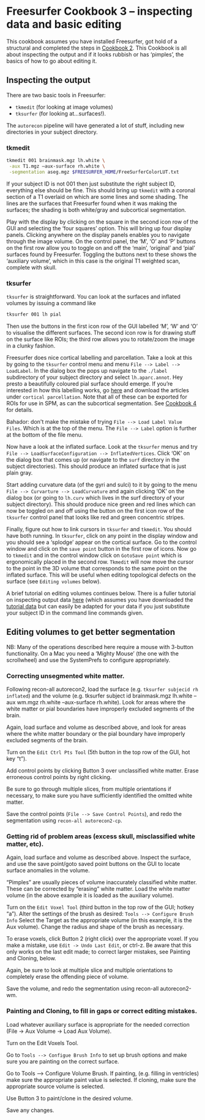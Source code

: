 
# Freesurfer Cookbook 3 – inspecting data and basic editing

This cookbook assumes you have installed Freesurfer, got hold of a structural and completed the steps in [Cookbook 2](Cookbook_2.md). This Cookbook is all about inspecting the output and if it looks rubbish or has ‘pimples’, the basics of how to go about editing it.

## Inspecting the output

There are two basic tools in Freesurfer:
-   `tkmedit` (for looking at image volumes)
-   `tksurfer` (for looking at…surfaces!).

The `autorecon` pipeline will have generated a lot of stuff, including new directories in your subject directory.

### tkmedit

```bash
tkmedit 001 brainmask.mgz lh.white \
 -aux T1.mgz –aux-surface rh.white \
 -segmentation aseg.mgz $FREESURFER_HOME/FreeSurferColorLUT.txt
```

If your subject ID is not 001 then just substitute the right subject ID, everything else should be fine. This should bring up `tkmedit` with a coronal section of a T1 overlaid on which are some lines and some shading. The lines are the surfaces that Freesurfer found when it was making the surfaces; the shading is both white/gray and subcortical segmentation.

Play with the display by clicking on the square in the second icon row of the GUI and selecting the ‘four squares’ option. This will bring up four display panels. Clicking anywhere on the display panels enables you to navigate through the image volume. On the control panel, the ‘M’, ‘O’ and ‘P’ buttons on the first row allow you to toggle on and off the ‘main’, ‘original’ and ‘pial’ surfaces found by Freesurfer. Toggling the buttons next to these shows the ‘auxiliary volume’, which in this case is the original T1 weighted scan, complete with skull.

### tksurfer

`tksurfer` is straightforward. You can look at the surfaces and inflated volumes by issuing a command like

```bash
tksurfer 001 lh pial
```

Then use the buttons in the first icon row of the GUI labelled ‘M’, ‘W’ and ‘O’ to visualise the different surfaces. The second icon row is for drawing stuff on the surface like ROIs; the third row allows you to rotate/zoom the image in a clunky fashion.

Freesurfer does nice cortical labelling and parcellation. Take a look at this by going to the `tksurfer` control menu and menu `File --> Label --> LoadLabel`. In the dialog box the pops up navigate to the `./label` subdirectory of your subject directory and select `lh.aparc.annot`. Hey presto a beautifully coloured pial surface should emerge. If you’re interested in how this labelling works, go [here](http://surfer.nmr.mgh.harvard.edu/fswiki/Articles) and download the articles under `cortical parcellation`. Note that all of these can be exported for ROIs for use in SPM, as can the subcortical segmentation. See [Cookbook 4](Cookbook_4.md) for details.

Bahador: don't make the mistake of trying `File --> Load Label Value Files`. Which is at the top of the menu. The `File --> Label` option is further at the bottom of the file menu.

Now have a look at the inflated surface. Look at the `tksurfer` menus and try `File --> LoadSurfaceConfiguration --> InflatedVertices`. Click ‘OK’ on the dialog box that comes up (or navigate to the `surf` directory in the subject directories). This should produce an inflated surface that is just plain gray.

Start adding curvature data (of the gyri and sulci) to it by going to the menu `File --> Curvarture --> LoadCurvature` and again clicking ‘OK’ on the dialog box (or going to `lh.curv` which lives in the surf directory of your subject directory). This should produce nice green and red lines which can now be toggled on and off using the button on the first icon row of the `tksurfer` control panel that looks like red and green concentric stripes.

Finally, figure out how to link cursors in `tksurfer` and `tkmedit`. You should have both running. In `tksurfer`, click on any point in the display window and you should see a ‘splodge’ appear on the cortical surface. Go to the control window and click on the `save point` button in the first row of icons. Now go to `tkmedit` and in the control window click on `GotoSave point` which is ergonomically placed in the second row. `Tkmedit` will now move the cursor to the point in the 3D volume that corresponds to the same point on the inflated surface. This will be useful when editing topological defects on the surface (see `Editing volumes` below).

A brief tutorial on editing volumes continues below. There is a fuller tutorial on inspecting output data [here](http://surfer.nmr.mgh.harvard.edu/fswiki/FsTutorial/TroubleshootingData) (which assumes you have downloaded the [tutorial data](http://surfer.nmr.mgh.harvard.edu/fswiki/FsTutorial/Data") but can easily be adapted for your data if you just substitute your subject ID in the command line commands given.

## Editing volumes to get better segmentation

NB: Many of the operations described here require a mouse with 3-button functionality. On a Mac you need a ‘Mighty Mouse’ (the one with the scrollwheel) and use the SystemPrefs to configure appropriately.

### Correcting unsegmented white matter.

Following recon-all autorecon2, load the surface (e.g. `tksurfer subjecid rh inflated`) and the volume (e.g. tksurfer subject id brainmask.mgz lh.white –aux wm.mgz rh.white –aux-surface rh.white). Look for areas where the white matter or pial boundaries have improperly excluded segments of the brain.

Again, load surface and volume as described above, and look for areas where the white matter boundary or the pial boundary have improperly excluded segments of the brain.

Turn on the `Edit Ctrl Pts Tool` (5th button in the top row of the GUI, hot key “t”).

Add control points by clicking Button 3 over unclassified white matter. Erase erroneous control points by right clicking.

Be sure to go through multiple slices, from multiple orientations if necessary, to make sure you have sufficiently identified the omitted white matter.

Save the control points (`File --> Save Control Points`), and redo the segmentation using `recon-all autorecon2-cp`.

### Getting rid of problem areas (excess skull, misclassified white matter, etc).

Again, load surface and volume as described above. Inspect the surface, and use the save point/goto saved point buttons on the GUI to locate surface anomalies in the volume.

“Pimples” are usually pieces of volume inaccurately classified white matter. These can be corrected by “erasing” white matter. Load the white matter volume (in the above example it is loaded as the auxiliary volume).

Turn on the `Edit Voxel Tool` (third button in the top row of the GUI; hotkey “a”). Alter the settings of the brush as desired:
`Tools --> Configure Brush Info`
Select the Target as the appropriate volume (in this example, it is the Aux volume). Change the radius and shape of the brush as necessary.

To erase voxels, click Button 2 (right click) over the appropriate voxel. If you make a mistake, use `Edit -> Undo Last Edit`, or ctrl-z. Be aware that this only works on the last edit made; to correct larger mistakes, see Painting and Cloning, below.

Again, be sure to look at multiple slice and multiple orientations to completely erase the offending piece of volume.

Save the volume, and redo the segmentation using recon-all autorecon2-wm.

### Painting and Cloning, to fill in gaps or correct editing mistakes.

Load whatever auxiliary surface is appropriate for the needed correction (File -> Aux Volume -> Load Aux Volume).

Turn on the Edit Voxels Tool.

Go to `Tools --> Configue Brush Info` to set up brush options and make sure you are painting on the correct surface.

Go to Tools --> Configure Volume Brush. If painting, (e.g. filling in ventricles) make sure the appropriate paint value is selected. If cloning, make sure the appropriate source volume is selected.

Use Button 3 to paint/clone in the desired volume.

Save any changes.
